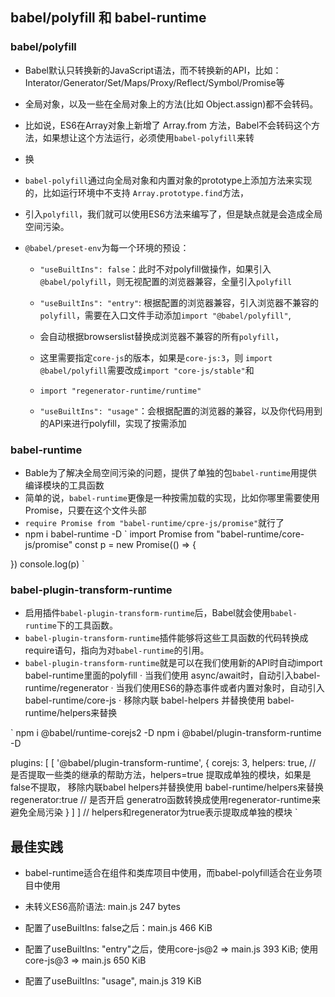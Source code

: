 ## babel/polyfill 和 babel-runtime

### babel/polyfill

- Babel默认只转换新的JavaScript语法，而不转换新的API，比如：Interator/Generator/Set/Maps/Proxy/Reflect/Symbol/Promise等
- 全局对象，以及一些在全局对象上的方法(比如 Object.assign)都不会转码。
- 比如说，ES6在Array对象上新增了 Array.from 方法，Babel不会转码这个方法，如果想让这个方法运行，必须使用`babel-polyfill`来转
- 换

- `babel-polyfill`通过向全局对象和内置对象的prototype上添加方法来实现的，比如运行环境中不支持 `Array.prototype.find`方法，
- 引入`polyfill`，我们就可以使用ES6方法来编写了，但是缺点就是会造成全局空间污染。

- `@babel/preset-env`为每一个环境的预设：
  - `"useBuiltIns": false`：此时不对polyfill做操作，如果引入 `@babel/polyfill`，则无视配置的浏览器兼容，全量引入`polyfill`

  - `"useBuiltIns": "entry"`: 根据配置的浏览器兼容，引入浏览器不兼容的`polyfill`，需要在入口文件手动添加`import "@babel/polyfill"`,
  - 会自动根据browserslist替换成浏览器不兼容的所有`polyfill`，
  - 这里需要指定`core-js`的版本，如果是`core-js:3`，则 `import @babel/polyfill`需要改成`import "core-js/stable"`和
  - `import "regenerator-runtime/runtime"`
  
  - `"useBuiltIns": "usage"`：会根据配置的浏览器的兼容，以及你代码用到的API来进行polyfill，实现了按需添加

### babel-runtime
- Bable为了解决全局空间污染的问题，提供了单独的包`babel-runtime`用提供编译模块的工具函数
- 简单的说，`babel-runtime`更像是一种按需加载的实现，比如你哪里需要使用Promise，只要在这个文件头部 
- `require Promise from "babel-runtime/cpre-js/promise"`就行了
- npm i babel-runtime -D
`
import Promise from "babel-runtime/core-js/promise"
const p = new Promise(() => {

})
console.log(p)
`

### babel-plugin-transform-runtime
- 启用插件`babel-plugin-transform-runtime`后，Babel就会使用`babel-runtime`下的工具函数。
- `babel-plugin-transform-runtime`插件能够将这些工具函数的代码转换成require语句，指向为对`babel-runtime`的引用。
- `babel-plugin-transform-runtime`就是可以在我们使用新的API时自动import babel-runtime里面的polyfill
  · 当我们使用 async/await时，自动引入babel-runtime/regenerator
  · 当我们使用ES6的静态事件或者内置对象时，自动引入babel-runtime/core-js
  · 移除内联 babel-helpers 并替换使用 babel-runtime/helpers来替换

`
npm i @babel/runtime-corejs2 -D
npm i @babel/plugin-transform-runtime -D

plugins: [
  [
    '@babel/plugin-transform-runtime',
    {
      corejs: 3,
      helpers: true, // 是否提取一些类的继承的帮助方法，helpers=true 提取成单独的模块，如果是false不提取， 移除内联babel helpers并替换使用 babel-runtime/helpers来替换
      regenerator:true // 是否开启 generatro函数转换成使用regenerator-runtime来避免全局污染 
    }
  ]
]
// helpers和regenerator为true表示提取成单独的模块
`

## 最佳实践
- babel-runtime适合在组件和类库项目中使用，而babel-polyfill适合在业务项目中使用

- 未转义ES6高阶语法: main.js 247 bytes
- 配置了useBuiltIns: false之后：main.js 466 KiB
- 配置了useBuiltIns: "entry"之后，使用core-js@2 => main.js 393 KiB; 使用core-js@3 => main.js 650 KiB
- 配置了useBuiltIns: "usage", main.js 319 KiB